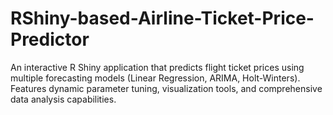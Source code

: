 # RShiny-based-Airline-Ticket-Price-Predictor
An interactive R Shiny application that predicts flight ticket prices using multiple forecasting models (Linear Regression, ARIMA, Holt-Winters). Features dynamic parameter tuning, visualization tools, and comprehensive data analysis capabilities.
